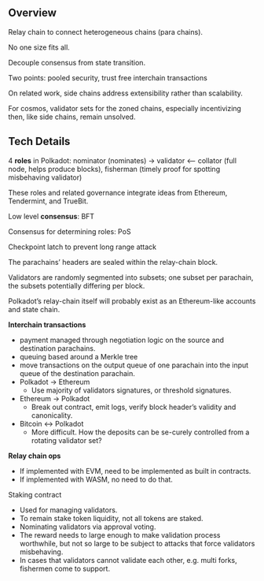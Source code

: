 ## Overview

Relay chain to connect heterogeneous chains (para chains).

No one size fits all.

Decouple consensus from state transition.

Two points: pooled security, trust free interchain transactions

On related work, side chains address extensibility rather than scalability.

For cosmos, validator sets for the zoned chains, especially incentivizing then, like side chains, remain unsolved.

## Tech Details

4 **roles** in Polkadot: nominator (nominates) → validator <-- collator (full node, helps produce blocks), fisherman (timely proof for spotting misbehaving validator)

These roles and related governance integrate ideas from Ethereum, Tendermint, and TrueBit.

Low level **consensus**: BFT

Consensus for determining roles: PoS

Checkpoint latch to prevent long range attack

The parachains’ headers are sealed within the relay-chain block.

Validators are randomly segmented into subsets; one subset per parachain, the subsets potentially differing per block.

Polkadot’s relay-chain itself will probably exist as an Ethereum-like accounts and state chain.

**Interchain transactions**
*   payment managed through negotiation logic on the source and destination parachains. 
*   queuing based around a Merkle tree
*   move transactions on the output queue of one parachain into the input queue of the destination parachain.
*   Polkadot → Ethereum
    *   Use majority of validators signatures, or threshold signatures.
*   Ethereum → Polkadot
    *   Break out contract, emit logs, verify block header’s validity and canonicality.
*   Bitcoin <-> Polkadot
    *   More difficult. How the deposits can be se-curely controlled from a rotating validator set?

**Relay chain ops**
*   If implemented with EVM, need to be implemented as built in contracts.
*   If implemented with WASM, no need to do that.

Staking contract
*   Used for managing validators.
*   To remain stake token liquidity, not all tokens are staked.
*   Nominating validators via approval voting. 
*   The reward needs to large enough to make validation process worthwhile, but not so large to be subject to attacks that force validators misbehaving.
*   In cases that validators cannot validate each other, e.g. multi forks, fishermen come to support.



